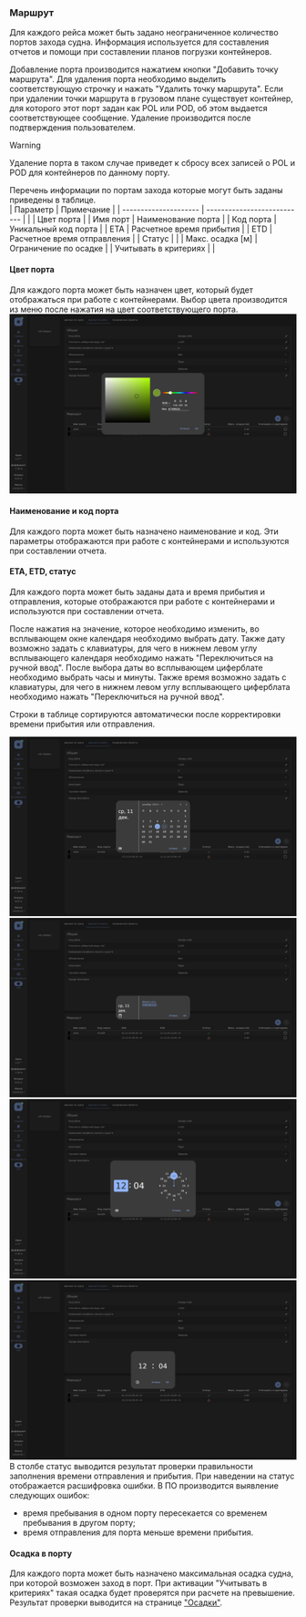 ### Маршрут
Для каждого рейса может быть задано неограниченное количество портов захода судна. Информация используется для составления отчетов и помощи при составлении планов погрузки контейнеров. 

Добавление порта производится нажатием кнопки "Добавить точку маршрута". Для удаления порта необходимо выделить соответствующую строчку и нажать "Удалить точку маршрута". Если при удалении точки маршрута в грузовом плане существует контейнер, для которого этот порт задан как POL или POD, об этом выдается соответствующее сообщение. Удаление производится после подтверждения пользователем. 
> [!WARNING] 
> Удаление порта в таком случае приведет к сбросу всех записей о POL и POD для контейнеров по данному порту.

Перечень информации по портам захода которые могут быть заданы приведены в таблице.  
| Параметр              | Примечание                  |
| --------------------- | --------------------------- |
|                       | Цвет порта                  |
| Имя порт              | Наименование порта          |
| Код порта             | Уникальный код порта        |
| ETA                   | Расчетное время прибытия    |
| ETD                   | Расчетное время отправления |
| Статус                |                             |
| Макс. осадка [м]      | Ограничение по осадке       |
| Учитывать в критериях |                             |

#### Цвет порта
Для каждого порта может быть назначен цвет, который будет отображаться при работе с контейнерами. Выбор цвета производится из меню после нажатия на цвет соответствующего порта.
![Выбор цвета порта](/assets/image/program_sheets/ru/sheet04_info/wayinfo_color.png "Выбор цвета порта")

#### Наименование и код порта
Для каждого порта может быть назначено наименование и код. Эти параметры отображаются при работе с контейнерами и используются при составлении отчета.

#### ETA, ETD, статус
Для каждого порта может быть заданы дата и время прибытия и отправления, которые отображаются при работе с контейнерами и используются при составлении отчета. 

После нажатия на значение, которое необходимо изменить, во всплывающем окне календаря необходимо выбрать дату. Также дату возможно задать с клавиатуры, для чего в нижнем левом углу всплывающего календаря необходимо нажать "Переключиться на ручной ввод". После выбора даты во всплывающем циферблате необходимо выбрать часы и минуты. Также время возможно задать с клавиатуры, для чего в нижнем левом углу всплывающего циферблата необходимо нажать "Переключиться на ручной ввод".

Строки в таблице сортируются автоматически после корректировки времени прибытия или отправления. 

![Календарь](/assets/image/program_sheets/ru/sheet04_info/wayinfo_calendar.png "Календарь")
![Выбор даты](/assets/image/program_sheets/ru/sheet04_info/wayinfo_date.png "Выбор даты")
![Циферблат](/assets/image/program_sheets/ru/sheet04_info/wayinfo_watch.png "Циферблат")
![Выбор времени](/assets/image/program_sheets/ru/sheet04_info/wayinfo_time.png "Выбор времени")
В столбе статус выводится результат проверки правильности заполнения времени отправления и прибытия. При наведении на статус отображается расшифровка ошибки. В ПО производится выявление следующих ошибок:
- время пребывания в одном порту пересекается со временем пребывания в другом порту;
- время отправления для порта меньше времени прибытия.

#### Осадка в порту
Для каждого порта может быть назначено максимальная осадка судна, при которой возможен заход в порт. При активации "Учитывать в критериях" такая осадка будет проверятся при расчете на превышение. Результат проверки выводится на странице ["Осадки"](/docs/user-guide/ru/part06_draft/part06_draft.md).
